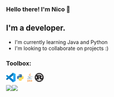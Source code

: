 ### Hello there! I'm Nico 👋

## I'm a developer. 
- I'm currently learning Java and Python
- I'm looking to collaborate on projects :)

### Toolbox:
<img align="left" alt="Visual Studio Code" width="26px" src="https://raw.githubusercontent.com/github/explore/80688e429a7d4ef2fca1e82350fe8e3517d3494d/topics/visual-studio-code/visual-studio-code.png" />
<img align="left" alt="Python" width="26px" src="https://raw.githubusercontent.com/github/explore/80688e429a7d4ef2fca1e82350fe8e3517d3494d/topics/python/python.png" />
<img align="left" alt="Java" width="26px" src="https://raw.githubusercontent.com/github/explore/80688e429a7d4ef2fca1e82350fe8e3517d3494d/topics/java/java.png" />
<img align="left" alt="Java" width="26px" src="https://raw.githubusercontent.com/github/explore/80688e429a7d4ef2fca1e82350fe8e3517d3494d/topics/rust/rust.png" />

<br />
<br />

<div>
  <img height="170" align="left" src="https://github-readme-stats.vercel.app/api?username=nico-himself&show_icons=true&count_private=true&include_all_commits=true&hide_border=true&theme=github_dark" />
  <img src="https://github-readme-stats.vercel.app/api/top-langs/?username=nico-himself&count_private=true&layout=compact&hide_border=true&theme=github_dark" />
</div>
